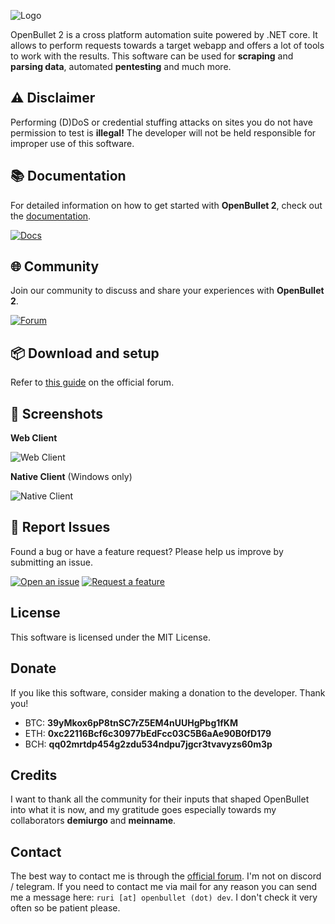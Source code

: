 ![Logo](https://i.imgur.com/sToEkJC.png)

OpenBullet 2 is a cross platform automation suite powered by .NET core. It allows to perform requests towards a target webapp and offers a lot of tools to work with the results. This software can be used for **scraping** and **parsing data**, automated **pentesting** and much more.

## ⚠️ Disclaimer
Performing (D)DoS or credential stuffing attacks on sites you do not have permission to test is **illegal!** The developer will not be held responsible for improper use of this software.

## 📚 Documentation
For detailed information on how to get started with **OpenBullet 2**, check out the [documentation](https://docs.openbullet.dev).

[![Docs](https://img.shields.io/badge/Docs-Read_the_Docs-3ea489.svg)](https://docs.openbullet.dev)

## 🌐 Community
Join our community to discuss and share your experiences with **OpenBullet 2**.

[![Forum](https://img.shields.io/badge/Forum-Join_the_community-1abc9c.svg)](https://discourse.openbullet.dev/)

## 📦 Download and setup
Refer to [this guide](https://discourse.openbullet.dev/t/wip-how-to-download-and-start-openbullet-2/29) on the official forum.

## 📸 Screenshots
**Web Client**

![Web Client](https://github.com/openbullet/OpenBullet2-Private/assets/48930622/4c009929-9254-4180-9c37-0b3a53efdbd3)

**Native Client** (Windows only)

![Native Client](https://user-images.githubusercontent.com/48930622/151500974-5cb7a9fd-766b-44ab-b32e-f7d623c0e7dd.png)

## 🐛 Report Issues
Found a bug or have a feature request? Please help us improve by submitting an issue.

[![Open an issue](https://img.shields.io/badge/Bug-Report_a_bug-E74C3C.svg)](https://github.com/openbullet/OpenBullet2/issues/new?template=bug-report.yaml&title=%5BBug%5D%3A+) [![Request a feature](https://img.shields.io/badge/Feature-Request_a_feature-1abc9c.svg)](https://github.com/openbullet/OpenBullet2/issues/new?template=feature_request.md&title=%5BREQUEST%5D)

## License
This software is licensed under the MIT License.

## Donate
If you like this software, consider making a donation to the developer. Thank you!
- BTC: **39yMkox6pP8tnSC7rZ5EM4nUUHgPbg1fKM**
- ETH: **0xc22116Bcf6c30977bEdFcc03C5B6aAe90B0fD179**
- BCH: **qq02mrtdp454g2zdu534ndpu7jgcr3tvavyzs60m3p**

## Credits
I want to thank all the community for their inputs that shaped OpenBullet into what it is now, and my gratitude goes especially towards my collaborators **demiurgo** and **meinname**.

## Contact
The best way to contact me is through the [official forum](https://discourse.openbullet.dev/u/Ruri). I'm not on discord / telegram.
If you need to contact me via mail for any reason you can send me a message here: `ruri [at] openbullet (dot) dev`. I don't check it very often so be patient please.
